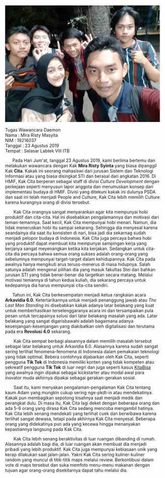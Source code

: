 ![Photo](16518003-16518064-16518161-16518172-16518251.jpg)

Tugas Wawancara Daemon  
Nama    : Mira Risty Masyita  
NIM     : 18216037  
Tanggal : 23 Agustus 2019  
Tempat  : Selasar Labtek VIII ITB  


&nbsp;&nbsp;&nbsp;&nbsp;&nbsp;&nbsp;Pada Hari Jum'at, tanggal 23 Agustus 2019, kami berlima bertemu dan melakukan wawancara dengan Kak **Mira Risty Syinta** yang biasa dipanggil Kak **Cita**. Kakak ini seorang mahasiswi dari jurusan Sistem dan Teknologi Informasi atau yang biasa disingkat STI dan berasal dari angkatan 2016. Di HMIF, Kak Cita berperan sebagai staff di divisi *Culture Development* dengan perkejaan seperti menyusun lapor anggota dan merumuskan konsep dari implementasi budaya di HMIF. Divisi yang ditekuni kakak ini dulunya PSDA dan saat ini telah menjadi People and Culture, Kak Cita lebih memilih Culture karena kurangnya orang di divisi tersebut.

&nbsp;&nbsp;&nbsp;&nbsp;&nbsp;&nbsp; Kak Cita orangnya sangat menyarankan agar kita mempunyai hobi produktif dan cita-cita. Hal ini disebabkan pengalamannya dan motivasi dari teman-temannya. Saat kecil, Kak Cita mempunyai hobi menari. Namun, dia tidak meneruskan hobi itu sampai sekarang. Sehingga dia menyesal karena seandainya dia saat itu konsisten di nari, bisa jadi dia sekarnag sudah menjadi pelopor budaya di Indonesia. Kak Cita juga percaya bahwa hobi yang produktif dapat membuat kita mempunyai sampingan kerja yang kerjanya sangat meyenangkan ketika kita kerjakan. Sedangkan untuk cita-cita dia percaya bahwa semua orang sukses adalah orang-orang yang sebelumnya mempunyai target-target dalam kehidupannya. Kak Cita pada awalnya hanya mengikuti arus teruss-menerus di masa hidupnya. Salah satunya adalah mengenai pilihan dia yang masuk fakultas Stei dan bahkan jurusan STI yang tidak benar-benar dia targetkan secara matang. Melalui motivasi temannya di tahun kedua kuliah, dia sekarang percaya untuk kedepannya dia harus mempunyai cita-cita sendiri.

&nbsp;&nbsp;&nbsp;&nbsp;&nbsp;&nbsp;Tahun ini, Kak Cita berkesempatan menjadi ketua rangkaian acara **Arkavidia 6.0.** Ketertarikannya untuk menjadi penanggung jawab atau *The Last Man Standing* ini disebabkan kakak adanya latar belakang yang kuat untuk memberhasilkan terselenggaranya acara ini dan tersampaikan pula pesan untuk tercapainya solusi dari latar belakang masalah yang ada. Latar belakang yang sangat digarisbawahi adalah bagaimana adanya kesenjangan-kesenjangan yang diakibatkan oleh digitalisasi dan terutama pada era **Revolusi 4.0** sekarang.

&nbsp;&nbsp;&nbsp;&nbsp;&nbsp;&nbsp; Kak Cita sempat berbagi alasannya dalam memilih masalah tersebut sebagai latar belakang untuk Arkavidia 6.0. Alasannya karena sudah sangat sering terlihat fenomena-fenomena di Indonesia dalam pemakaian teknologi yang tidak optimal. Bebera contohnya dijabarkan oleh Kak Cita, seperti pengguna **Tik Tok** di Indonesia memiliki konten yang tidak kompeten atau sekreatif pengguna **Tik Tok** di luar negri dan juga seperti kasus [KitaBisa](https://kitabisa.com) yang awalnya ingin dipakai sebagai kickstarter atau modal awal para inovator muda akhirnya dipakai sebagai gerakan-gerakan sosial.

&nbsp;&nbsp;&nbsp;&nbsp;&nbsp;&nbsp; Saat itu, kami menyakan pengalaman-pengalaman Kak Cita tentang kaum Adam yang mungkin cukup sering nge-pkdt-in atau mendekatinya. Kakak pun membagikan sepotong kisahnya saat menjadi medik dan perangkat dulu. Di masa itu, Kak Cita lagi deket dengan beberapa orang dan ada 5-6 orang yang dirasa Kak Cita sedang mencoba mengambil hatinya. Kak Cita lebih senang mendekati yang terlihat cuek dan berwibawa karena terlihat sangat dewasa, tetapi pada akhirnya Kak Cita menyesal. Beberapa orang yang didekatinya pun ada yang kecewa hingga menanyakan kepastiannya langsung pada Kak Cita.

&nbsp;&nbsp;&nbsp;&nbsp;&nbsp;&nbsp; Kak Cita lebih senang beraktivitas di luar ruangan dibanding di rumah. Alasannya adalah bagi dia, di luar ruangan akan membuat dia menjadi pribadi yang lebih produktif. Kak Cita juga mempunyai kebiasaan unik yang kerap dilakukan saat jalan-jalan. Yakni Kak Cita sering kuliner-kuliner random yang muncul di titik-titik maps melalui review. Berkontibusi dalam vote di maps tersebut dan suka memfoto menu-menu makanan dengan tujuan agar orang-orang disekitarnya dapat tahu melalui dia.